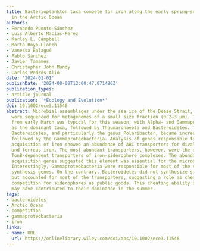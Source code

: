 ```yaml
---
title: Bacterioplankton taxa compete for iron along the early spring–summer transition
  in the Arctic Ocean
authors:
- Fernando Puente-Sánchez
- Luis Alberto Macías-Pérez
- Karley L. Campbell
- Marta Royo-Llonch
- Vanessa Balagué
- Pablo Sánchez
- Javier Tamames
- Christopher John Mundy
- Carlos Pedrós-Alió
date: '2024-01-01'
publishDate: '2024-08-08T12:00:47.071480Z'
publication_types:
- article-journal
publication: '*Ecology and Evolution*'
doi: 10.1002/ece3.11546
abstract: Microbial assemblages under the sea ice of the Dease Strait, Canadian Arctic,
  were sequenced for metagenomes of a small size fraction (0.2–3 μm). The community
  from early March was typical for this season, with Alpha- and Gammaproteobacteria
  as the dominant taxa, followed by Thaumarchaeota and Bacteroidetes. Toward summer,
  Bacteroidetes, and particularly the genus Polaribacter, became increasingly dominant,
  followed by the Gammaproteobacteria. Analysis of genes responsible for microbial
  acquisition of iron showed an abundance of ABC transporters for divalent cations
  and ferrous iron. The most abundant transporters, however, were the outer membrane
  TonB-dependent transporters of iron-siderophore complexes. The abundance of iron
  acquisition genes suggested this element was essential for the microbial assemblage.
  Interestingly, Gammaproteobacteria were responsible for most of the siderophore
  synthesis genes. On the contrary, Bacteroidetes did not synthesize siderophores
  but accounted for most of the transporters, suggesting a role as cheaters in the
  competition for siderophores as public goods. This cheating ability of the Bacteroidetes
  may have contributed to their dominance in the summer.
tags:
- bacteroidetes
- Arctic Ocean
- competition
- gammaproteobacteria
- iron
links:
- name: URL
  url: https://onlinelibrary.wiley.com/doi/abs/10.1002/ece3.11546
---
```

